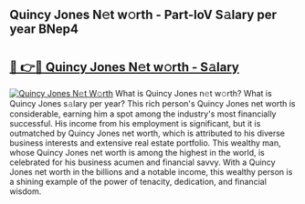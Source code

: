 ## Quincy Jones N𝚎t w𝚘rth - Part-loV S𝚊lary per year BNep4

# <h2><a href="http://gc4ak6.nevu.top/?p=Quincy+Jones">🔗 👉🔴 Quincy Jones N𝚎t w𝚘rth - S𝚊lary</a></h2>

[![Quincy Jones N𝚎t W𝚘rth](https://i.imgur.com/Oavwk0R.jpeg)](http://gc4ak6.nevu.top/?p=Quincy+Jones)
What is Quincy Jones n𝚎t w𝚘rth? What is Quincy Jones s𝚊lary per year?
This rich person's Quincy Jones net worth is considerable, earning him a spot among the industry's most financially successful. His income from his employment is significant, but it is outmatched by Quincy Jones net worth, which is attributed to his diverse business interests and extensive real estate portfolio. This wealthy man, whose Quincy Jones net worth is among the highest in the world, is celebrated for his business acumen and financial savvy. With a Quincy Jones net worth in the billions and a notable income, this wealthy person is a shining example of the power of tenacity, dedication, and financial wisdom.
